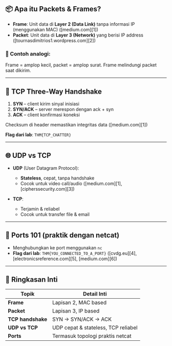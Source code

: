 ## 📦 Apa itu Packets & Frames?

* **Frame**: Unit data di **Layer 2 (Data Link)** tanpa informasi IP (menggunakan MAC) ([medium.com][1])
* **Packet**: Unit data di **Layer 3 (Network)** yang berisi IP address ([tournasdimitrios1.wordpress.com][2])

### 🧠 Contoh analogi:

Frame = amplop kecil, packet = amplop surat. Frame melindungi packet saat dikirim.

---

## 🔁 TCP Three-Way Handshake

1. **SYN** – client kirim sinyal inisiasi
2. **SYN/ACK** – server merespon dengan ack + syn
3. **ACK** – client konfirmasi koneksi

Checksum di header memastikan integritas data ([medium.com][1])

**Flag dari lab**: `THM{TCP_CHATTER}`&#x20;

---

## 🌐 UDP vs TCP

* **UDP** (User Datagram Protocol):

  * **Stateless**, cepat, tanpa handshake
  * Cocok untuk video call/audio ([medium.com][1], [cipherssecurity.com][3])
* **TCP**:

  * Terjamin & reliabel
  * Cocok untuk transfer file & email

---

## 🔌 Ports 101 (praktik dengan netcat)

* Menghubungkan ke port menggunakan `nc`
* **Flag dari lab**: `THM{YOU_CONNECTED_TO_A_PORT}` ([cvdg.eu][4], [electronicsreference.com][5], [medium.com][6])

---

## 📌 Ringkasan Inti

| Topik             | Detail Inti                         |
| ----------------- | ----------------------------------- |
| **Frame**         | Lapisan 2, MAC based                |
| **Packet**        | Lapisan 3, IP based                 |
| **TCP handshake** | SYN → SYN/ACK → ACK                 |
| **UDP vs TCP**    | UDP cepat & stateless, TCP reliabel |
| **Ports**         | Termasuk topologi praktis netcat    |
